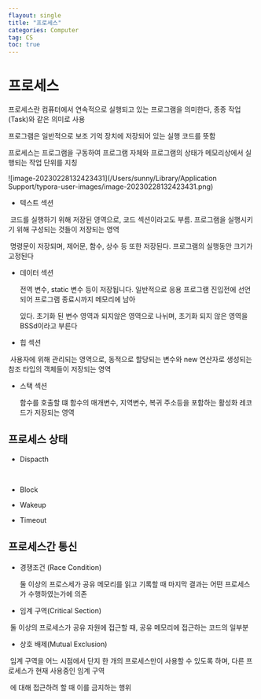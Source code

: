 ```yaml
---
flayout: single
title: "프로세스"
categories: Computer
tag: CS
toc: true
---
```


# 프로세스

프로세스란 컴퓨터에서 연속적으로 실행되고 있는 프로그램을 의미한다, 종종 작업(Task)와 같은 의미로 사용

프로그램은 일반적으로 보조 기억 장치에 저장되어 있는 실행 코드를 뜻함

프로세스는 프로그램을 구동하여 프로그램 자체와 프로그램의 상태가 메모리상에서 실행되는 작업 단위를 지칭



![image-20230228132423431](/Users/sunny/Library/Application Support/typora-user-images/image-20230228132423431.png)

- 텍스트 섹션

​	코드를 실행하기 위해 저장된 영역으로, 코드 섹션이라고도 부름. 프로그램을 실행시키기 위해 구성되는 것들이 저장되는 영역

​	명령문이 저장되며, 제어문, 함수, 상수 등 또한 저장된다. 프로그램의 실행동안 크기가 고정된다



- 데이터 섹션

  전역 변수, static 변수 등이 저장됩니다. 일반적으로 응용 프로그램 진입전에 선언되어 프로그램 종료시까지 메모리에 남아 

  있다. 초기화 된 변수 영역과 되지않은 영역으로 나뉘며, 초기화 되지 않은 영역을 BSSd이라고 부른다

  

- 힙 섹션

​	사용자에 위해 관리되는 영역으로, 동적으로 할당되는 변수와 new 연산자로 생성되는 참조 타입의 객체들이 저장되는 영역



- 스택 섹션

 	함수를 호출할 떄 함수의 매개변수, 지역변수, 복귀 주소등을 포함하는 활성화 레코드가 저장되는 영역



## 프로세스 상태



- Dispacth

​	

- Block



- Wakeup



- Timeout



## 프로세스간 통신

- 경쟁조건 (Race Condition) 

  둘 이상의 프로스세가 공유 메모리를 읽고 기록할 때 마지막 결과는 어떤 프로세스가 수행하였는가에 의존



- 임계 구역(Critical Section)

​		둘 이상의 프로세스가 공유 자원에 접근할 때, 공유 메모리에 접근하는 코드의 일부분



- 상호 배제(Mutual Exclusion)

​		임계 구역을 어느 시점에서 단지 한 개의 프로세스만이 사용할 수 있도록 하며, 다른 프로세스가 현재 사용중인 임계 구역

​		에 대해 접근하려 할 때 이를 금지하는 행위




